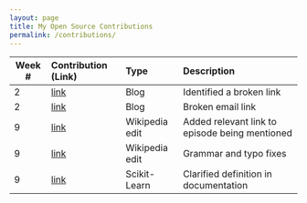 ```yaml
---
layout: page
title: My Open Source Contributions
permalink: /contributions/
---
```


<!-- 
Type of the contribution should be "Wikipedia edit", "OpenStreet Map feature", "Documentation", "Course website", "Blog", 
"Browse Add-on", etc. 

The description should include a brief summary of what you did. 

Replace the first row with your contribution. 

--> 





| Week #       | Contribution (Link)  | Type  | Description | 
|---|:---|:---|:---| 
|  2   | [link](https://github.com/nyu-ossd-s19/andreawaxman-weekly/issues/2)    |   Blog  |   Identified a broken link    |
|  2   | [link](https://github.com/nyu-ossd-s19/TiaraIsTan-weekly/issues/2)  	 |   Blog  |   Broken email link   |
|  9   | [link](https://en.wikipedia.org/wiki/Silvio_Dante#Plot_details)    |   Wikipedia edit  |   Added relevant link to episode being mentioned   |
|  9   | [link](https://en.wikipedia.org/wiki/Furio_Giunta)    |   Wikipedia edit  |   Grammar and typo fixes    |
|  9   | [link](https://github.com/nyu-ossd-s19/scikit-learn/commit/82745c64ea50a5408c06bb54053a5c95958408d5)    |   Scikit-Learn  |   Clarified definition in documentation    |


